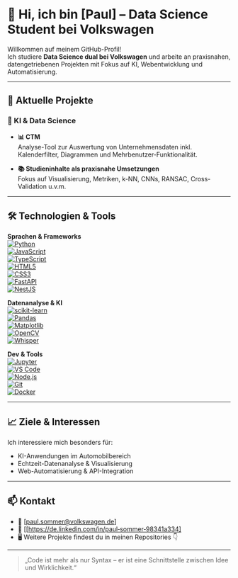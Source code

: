# 👋 Hi, ich bin [Paul] – Data Science Student bei Volkswagen

Willkommen auf meinem GitHub-Profil!  
Ich studiere **Data Science dual bei Volkswagen** und arbeite an praxisnahen, datengetriebenen Projekten mit Fokus auf KI, Webentwicklung und Automatisierung.

---

## 🚀 Aktuelle Projekte

### 🧠 KI & Data Science
- **📊 CTM**  
  Analyse-Tool zur Auswertung von Unternehmensdaten inkl. Kalenderfilter, Diagrammen und Mehrbenutzer-Funktionalität. 
  
- **📚 Studieninhalte als praxisnahe Umsetzungen**  
  Fokus auf Visualisierung, Metriken, k-NN, CNNs, RANSAC, Cross-Validation u.v.m.

---

## 🛠️ Technologien & Tools

**Sprachen & Frameworks**  
[![Python](https://img.shields.io/badge/-Python-3776AB?style=flat&logo=python&logoColor=white)](https://www.python.org/)  
[![JavaScript](https://img.shields.io/badge/-JavaScript-F7DF1E?style=flat&logo=javascript&logoColor=black)](https://developer.mozilla.org/de/docs/Web/JavaScript)  
[![TypeScript](https://img.shields.io/badge/-TypeScript-3178C6?style=flat&logo=typescript&logoColor=white)](https://www.typescriptlang.org/)  
[![HTML5](https://img.shields.io/badge/-HTML5-E34F26?style=flat&logo=html5&logoColor=white)](https://developer.mozilla.org/de/docs/Web/HTML)  
[![CSS3](https://img.shields.io/badge/-CSS3-1572B6?style=flat&logo=css3&logoColor=white)](https://developer.mozilla.org/de/docs/Web/CSS)  
[![FastAPI](https://img.shields.io/badge/-FastAPI-009688?style=flat&logo=fastapi&logoColor=white)](https://fastapi.tiangolo.com/)  
[![NestJS](https://img.shields.io/badge/-NestJS-E0234E?style=flat&logo=nestjs&logoColor=white)](https://nestjs.com/)  

**Datenanalyse & KI**  
[![scikit-learn](https://img.shields.io/badge/-scikit--learn-F7931E?style=flat&logo=scikit-learn&logoColor=white)](https://scikit-learn.org/)  
[![Pandas](https://img.shields.io/badge/-Pandas-150458?style=flat&logo=pandas&logoColor=white)](https://pandas.pydata.org/)  
[![Matplotlib](https://img.shields.io/badge/-Matplotlib-11557C?style=flat)](https://matplotlib.org/)  
[![OpenCV](https://img.shields.io/badge/-OpenCV-5C3EE8?style=flat&logo=opencv&logoColor=white)](https://opencv.org/)  
[![Whisper](https://img.shields.io/badge/-Whisper-262626?style=flat&logo=openai&logoColor=white)](https://github.com/openai/whisper)

**Dev & Tools**  
[![Jupyter](https://img.shields.io/badge/-Jupyter-F37626?style=flat&logo=jupyter&logoColor=white)](https://jupyter.org/)  
[![VS Code](https://img.shields.io/badge/-VS%20Code-007ACC?style=flat&logo=visualstudiocode&logoColor=white)](https://code.visualstudio.com/)  
[![Node.js](https://img.shields.io/badge/-Node.js-339933?style=flat&logo=node.js&logoColor=white)](https://nodejs.org/)  
[![Git](https://img.shields.io/badge/-Git-F05032?style=flat&logo=git&logoColor=white)](https://git-scm.com/)  
[![Docker](https://img.shields.io/badge/-Docker-2496ED?style=flat&logo=docker&logoColor=white)](https://www.docker.com/)

---

## 📈 Ziele & Interessen

Ich interessiere mich besonders für:
- KI-Anwendungen im Automobilbereich
- Echtzeit-Datenanalyse & Visualisierung
- Web-Automatisierung & API-Integration

---

## 📫 Kontakt

- 📧 [paul.sommer@volkswagen.de]
- 🔗 [[https://de.linkedin.com/in/paul‑sommer‑98341a334]
- 🖥️ Weitere Projekte findest du in meinen Repositories 👇

---

> „Code ist mehr als nur Syntax – er ist eine Schnittstelle zwischen Idee und Wirklichkeit.“
